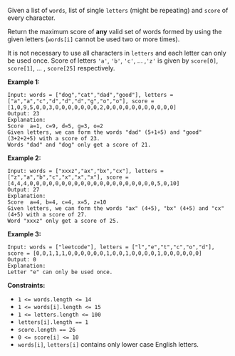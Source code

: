 Given a list of `words`, list of  single `letters` (might be repeating) and
`score` of every character.

Return the maximum score of **any** valid set of words formed by using the
given letters (`words[i]` cannot be used two or more times).

It is not necessary to use all characters in `letters` and each letter can
only be used once. Score of letters `'a'`, `'b'`, `'c'`, ... ,`'z'` is given
by `score[0]`, `score[1]`, ... , `score[25]` respectively.



**Example 1:**

    
    
    Input: words = ["dog","cat","dad","good"], letters = ["a","a","c","d","d","d","g","o","o"], score = [1,0,9,5,0,0,3,0,0,0,0,0,0,0,2,0,0,0,0,0,0,0,0,0,0,0]
    Output: 23
    Explanation:
    Score  a=1, c=9, d=5, g=3, o=2
    Given letters, we can form the words "dad" (5+1+5) and "good" (3+2+2+5) with a score of 23.
    Words "dad" and "dog" only get a score of 21.

**Example 2:**

    
    
    Input: words = ["xxxz","ax","bx","cx"], letters = ["z","a","b","c","x","x","x"], score = [4,4,4,0,0,0,0,0,0,0,0,0,0,0,0,0,0,0,0,0,0,0,0,5,0,10]
    Output: 27
    Explanation:
    Score  a=4, b=4, c=4, x=5, z=10
    Given letters, we can form the words "ax" (4+5), "bx" (4+5) and "cx" (4+5) with a score of 27.
    Word "xxxz" only get a score of 25.

**Example 3:**

    
    
    Input: words = ["leetcode"], letters = ["l","e","t","c","o","d"], score = [0,0,1,1,1,0,0,0,0,0,0,1,0,0,1,0,0,0,0,1,0,0,0,0,0,0]
    Output: 0
    Explanation:
    Letter "e" can only be used once.



**Constraints:**

  * `1 <= words.length <= 14`
  * `1 <= words[i].length <= 15`
  * `1 <= letters.length <= 100`
  * `letters[i].length == 1`
  * `score.length == 26`
  * `0 <= score[i] <= 10`
  * `words[i]`, `letters[i]` contains only lower case English letters.

